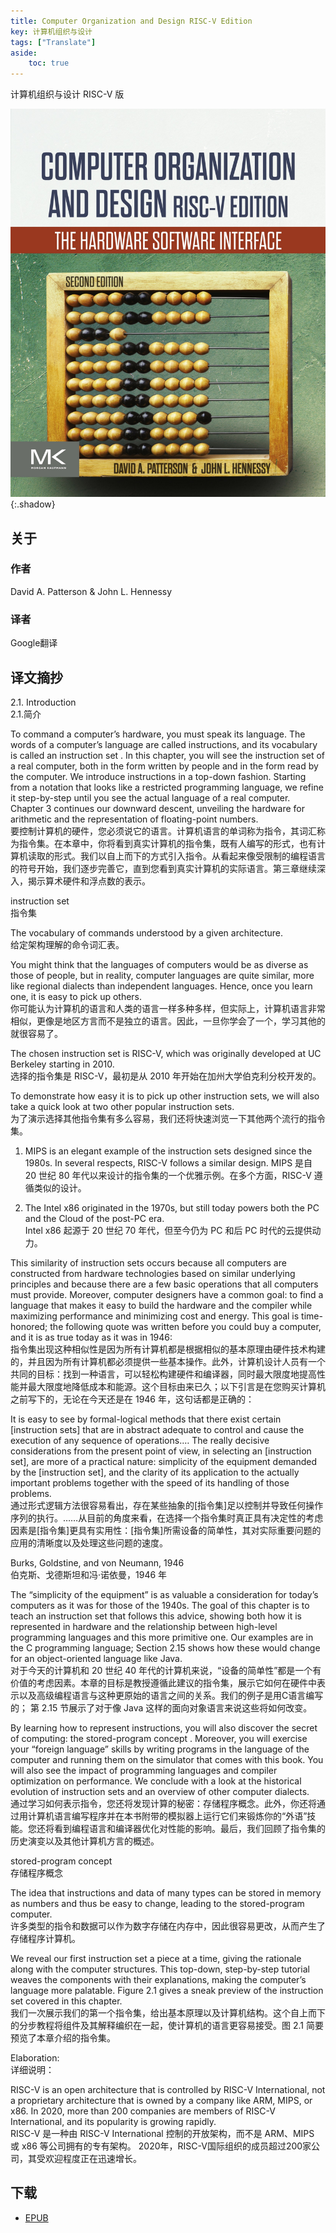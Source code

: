 ```yaml
---
title: Computer Organization and Design RISC-V Edition
key: 计算机组织与设计
tags: ["Translate"]
aside:
    toc: true
---
```


计算机组织与设计 RISC-V 版 <!--more-->

![Image](/assets/images/Translator/Computer%20Organization%20and%20Design%20RISC-V%20Edition_%20The%20Hardware%20Software%20Interface.jpeg){:.shadow}

## 关于

### 作者

David A. Patterson & John L. Hennessy

### 译者

Google翻译

## 译文摘抄

2.1. Introduction\
2.1.简介

To command a computer’s hardware, you must speak its language. The words of a computer’s language are called instructions, and its vocabulary is called an instruction set . In this chapter, you will see the instruction set of a real computer, both in the form written by people and in the form read by the computer. We introduce instructions in a top-down fashion. Starting from a notation that looks like a restricted programming language, we refine it step-by-step until you see the actual language of a real computer. Chapter 3 continues our downward descent, unveiling the hardware for arithmetic and the representation of floating-point numbers.\
要控制计算机的硬件，您必须说它的语言。计算机语言的单词称为指令，其词汇称为指令集。在本章中，你将看到真实计算机的指令集，既有人编写的形式，也有计算机读取的形式。我们以自上而下的方式引入指令。从看起来像受限制的编程语言的符号开始，我们逐步完善它，直到您看到真实计算机的实际语言。第三章继续深入，揭示算术硬件和浮点数的表示。

instruction set\
指令集

The vocabulary of commands understood by a given architecture.\
给定架构理解的命令词汇表。

You might think that the languages of computers would be as diverse as those of people, but in reality, computer languages are quite similar, more like regional dialects than independent languages. Hence, once you learn one, it is easy to pick up others.\
你可能认为计算机的语言和人类的语言一样多种多样，但实际上，计算机语言非常相似，更像是地区方言而不是独立的语言。因此，一旦你学会了一个，学习其他的就很容易了。

The chosen instruction set is RISC-V, which was originally developed at UC Berkeley starting in 2010.\
选择的指令集是 RISC-V，最初是从 2010 年开始在加州大学伯克利分校开发的。

To demonstrate how easy it is to pick up other instruction sets, we will also take a quick look at two other popular instruction sets.\
为了演示选择其他指令集有多么容易，我们还将快速浏览一下其他两个流行的指令集。

1. MIPS is an elegant example of the instruction sets designed since the 1980s. In several respects, RISC-V follows a similar design.
MIPS 是自 20 世纪 80 年代以来设计的指令集的一个优雅示例。在多个方面，RISC-V 遵循类似的设计。

2. The Intel x86 originated in the 1970s, but still today powers both the PC and the Cloud of the post-PC era.\
Intel x86 起源于 20 世纪 70 年代，但至今仍为 PC 和后 PC 时代的云提供动力。

This similarity of instruction sets occurs because all computers are constructed from hardware technologies based on similar underlying principles and because there are a few basic operations that all computers must provide. Moreover, computer designers have a common goal: to find a language that makes it easy to build the hardware and the compiler while maximizing performance and minimizing cost and energy. This goal is time-honored; the following quote was written before you could buy a computer, and it is as true today as it was in 1946:\
指令集出现这种相似性是因为所有计算机都是根据相似的基本原理由硬件技术构建的，并且因为所有计算机都必须提供一些基本操作。此外，计算机设计人员有一个共同的目标：找到一种语言，可以轻松构建硬件和编译器，同时最大限度地提高性能并最大限度地降低成本和能源。这个目标由来已久；以下引言是在您购买计算机之前写下的，无论在今天还是在 1946 年，这句话都是正确的：

It is easy to see by formal-logical methods that there exist certain [instruction sets] that are in abstract adequate to control and cause the execution of any sequence of operations.… The really decisive considerations from the present point of view, in selecting an [instruction set], are more of a practical nature: simplicity of the equipment demanded by the [instruction set], and the clarity of its application to the actually important problems together with the speed of its handling of those problems.\
通过形式逻辑方法很容易看出，存在某些抽象的[指令集]足以控制并导致任何操作序列的执行。……从目前的角度来看，在选择一个指令集时真正具有决定性的考虑因素是[指令集]更具有实用性：[指令集]所需设备的简单性，其对实际重要问题的应用的清晰度以及处理这些问题的速度。

Burks, Goldstine, and von Neumann, 1946\
伯克斯、戈德斯坦和冯·诺依曼，1946 年

The “simplicity of the equipment” is as valuable a consideration for today’s computers as it was for those of the 1940s. The goal of this chapter is to teach an instruction set that follows this advice, showing both how it is represented in hardware and the relationship between high-level programming languages and this more primitive one. Our examples are in the C programming language;   Section 2.15 shows how these would change for an object-oriented language like Java.\
对于今天的计算机和 20 世纪 40 年代的计算机来说，“设备的简单性”都是一个有价值的考虑因素。本章的目标是教授遵循此建议的指令集，展示它如何在硬件中表示以及高级编程语言与这种更原始的语言之间的关系。我们的例子是用C语言编写的；  第 2.15 节展示了对于像 Java 这样的面向对象语言来说这些将如何改变。

By learning how to represent instructions, you will also discover the secret of computing: the stored-program concept . Moreover, you will exercise your “foreign language” skills by writing programs in the language of the computer and running them on the simulator that comes with this book. You will also see the impact of programming languages and compiler optimization on performance. We conclude with a look at the historical evolution of instruction sets and an overview of other computer dialects.\
通过学习如何表示指令，您还将发现计算的秘密：存储程序概念。此外，你还将通过用计算机语言编写程序并在本书附带的模拟器上运行它们来锻炼你的“外语”技能。您还将看到编程语言和编译器优化对性能的影响。最后，我们回顾了指令集的历史演变以及其他计算机方言的概述。

stored-program concept\
存储程序概念

The idea that instructions and data of many types can be stored in memory as numbers and thus be easy to change, leading to the stored-program computer.\
许多类型的指令和数据可以作为数字存储在内存中，因此很容易更改，从而产生了存储程序计算机。

We reveal our first instruction set a piece at a time, giving the rationale along with the computer structures. This top-down, step-by-step tutorial weaves the components with their explanations, making the computer’s language more palatable. Figure 2.1 gives a sneak preview of the instruction set covered in this chapter.\
我们一次展示我们的第一个指令集，给出基本原理以及计算机结构。这个自上而下的分步教程将组件及其解释编织在一起，使计算机的语言更容易接受。图 2.1 简要预览了本章介绍的指令集。

Elaboration:\
详细说明：

RISC-V is an open architecture that is controlled by RISC-V International, not a proprietary architecture that is owned by a company like ARM, MIPS, or x86. In 2020, more than 200 companies are members of RISC-V International, and its popularity is growing rapidly.\
RISC-V 是一种由 RISC-V International 控制的开放架构，而不是 ARM、MIPS 或 x86 等公司拥有的专有架构。 2020年，RISC-V国际组织的成员超过200家公司，其受欢迎程度正在迅速增长。

## 下载

- [EPUB](https://zuckertech-my.sharepoint.com/:u:/g/personal/jex_zuckertech_onmicrosoft_com/ES-fvihgmT1HpADlqj_pWVcBM1xFJU2xXEtgRcwH0xvvBg?e=MxjZK3)
